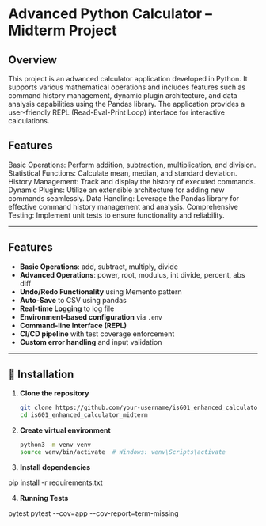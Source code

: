 # Advanced Python Calculator – Midterm Project

## Overview

This project is an advanced calculator application developed in Python. It supports various mathematical operations and includes features such as command history management, dynamic plugin architecture, and data analysis capabilities using the Pandas library. The application provides a user-friendly REPL (Read-Eval-Print Loop) interface for interactive calculations.

## Features
Basic Operations: Perform addition, subtraction, multiplication, and division.
Statistical Functions: Calculate mean, median, and standard deviation.
History Management: Track and display the history of executed commands.
Dynamic Plugins: Utilize an extensible architecture for adding new commands seamlessly.
Data Handling: Leverage the Pandas library for effective command history management and analysis.
Comprehensive Testing: Implement unit tests to ensure functionality and reliability.

---

## Features

-  **Basic Operations**: add, subtract, multiply, divide  
-  **Advanced Operations**: power, root, modulus, int divide, percent, abs diff  
-  **Undo/Redo Functionality** using Memento pattern  
-  **Auto-Save** to CSV using pandas  
-  **Real-time Logging** to log file  
-  **Environment-based configuration** via `.env`  
-  **Command-line Interface (REPL)**  
-  **CI/CD pipeline** with test coverage enforcement  
-  **Custom error handling** and input validation  

---


## 🔧 Installation

1. **Clone the repository**

    ```bash
    git clone https://github.com/your-username/is601_enhanced_calculator_midterm.git
    cd is601_enhanced_calculator_midterm
    ```


2. **Create virtual environment**

    ```bash
    python3 -m venv venv
    source venv/bin/activate  # Windows: venv\Scripts\activate
    ```


3. **Install dependencies**

pip install -r requirements.txt


4. **Running Tests**

pytest
pytest --cov=app --cov-report=term-missing